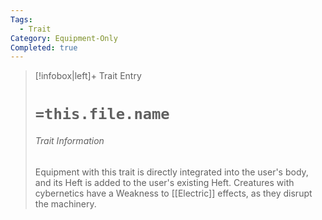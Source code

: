 ```yaml
---
Tags:
  - Trait
Category: Equipment-Only
Completed: true
---
```

> [!infobox|left]+ Trait Entry
> # `=this.file.name`
> ###### Trait Information
> Equipment with this trait is directly integrated into the user's body, and its Heft is added to the user's existing Heft. Creatures with cybernetics have a Weakness to [[Electric]] effects, as they disrupt the machinery. 